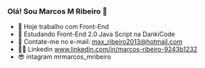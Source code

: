### Olá! Sou Marcos M Ribeiro 👋

- 🔭 Hoje trabalho com Front-End
- 🌱 Estudando Front-End 2.0 Java Script na DankiCode
- 👯 Contate-me no e-mail: max_ribeiro2013@hotmail.com
- 🐱‍🚀 Linkedin www.linkedin.com/in/marcos-ribeiro-9243b1232
- 😎 intagram mrmarcos_mribeiro


